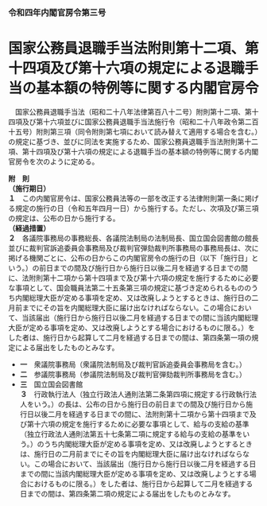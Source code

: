 ### 令和四年内閣官房令第三号  
# 国家公務員退職手当法附則第十二項、第十四項及び第十六項の規定による退職手当の基本額の特例等に関する内閣官房令  
　国家公務員退職手当法（昭和二十八年法律第百八十二号）附則第十二項、第十四項及び第十六項並びに国家公務員退職手当法施行令（昭和二十八年政令第二百十五号）附則第三項（同令附則第七項において読み替えて適用する場合を含む。）の規定に基づき、並びに同法を実施するため、国家公務員退職手当法附則第十二項、第十四項及び第十六項の規定による退職手当の基本額の特例等に関する内閣官房令を次のように定める。  
  
  
  
**附　則**  
**（施行期日）**  
**１**　この内閣官房令は、国家公務員法等の一部を改正する法律附則第一条に掲げる規定の施行の日（令和五年四月一日）から施行する。ただし、次項及び第三項の規定は、公布の日から施行する。  
**（経過措置）**  
**２**　各議院事務局の事務総長、各議院法制局の法制局長、国立国会図書館の館長並びに裁判官訴追委員会事務局及び裁判官弾劾裁判所事務局の事務局長は、次に掲げる機関ごとに、公布の日からこの内閣官房令の施行の日（以下「施行日」という。）の前日までの間及び施行日から施行日以後二月を経過する日までの間に、法附則第十二項から第十四項まで及び第十六項の規定を施行するために必要な事項として、国会職員法第二十五条第三項の規定に基づき定められるもののうち内閣総理大臣が定める事項を定め、又は改廃しようとするときは、施行日の二月前までにその旨を内閣総理大臣に届け出なければならない。この場合において、当該届出（施行日から施行日以後二月を経過する日までの間に当該内閣総理大臣が定める事項を定め、又は改廃しようとする場合におけるものに限る。）をした者は、施行日から起算して二月を経過する日までの間は、第四条第一項の規定による届出をしたものとみなす。  
* **一**　衆議院事務局（衆議院法制局及び裁判官訴追委員会事務局を含む。）  
* **二**　参議院事務局（参議院法制局及び裁判官弾劾裁判所事務局を含む。）  
* **三**　国立国会図書館  
**３**　行政執行法人（独立行政法人通則法第二条第四項に規定する行政執行法人をいう。）の長は、公布の日から施行日の前日までの間及び施行日から施行日以後二月を経過する日までの間に、法附則第十二項から第十四項まで及び第十六項の規定を施行するために必要な事項として、給与の支給の基準（独立行政法人通則法第五十七条第二項に規定する給与の支給の基準をいう。）のうち内閣総理大臣が定める事項を定め、又は改廃しようとするときは、施行日の二月前までにその旨を内閣総理大臣に届け出なければならない。この場合において、当該届出（施行日から施行日以後二月を経過する日までの間に当該内閣総理大臣が定める事項を定め、又は改廃しようとする場合におけるものに限る。）をした者は、施行日から起算して二月を経過する日までの間は、第四条第二項の規定による届出をしたものとみなす。  
  
